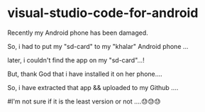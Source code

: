 # visual-studio-code-for-android

Recently my Android phone has been damaged.

So, i had to put my "sd-card" to my "khalar" Android phone ...

later, i couldn't find the app on my "sd-card"...!

But, thank God that i have installed it on her phone....

So, i have extracted that app && uploaded to my Github ....

#I'm not sure if it is the least version or not ....😓😓😓
